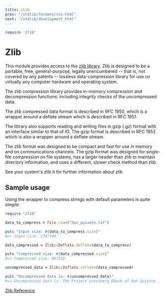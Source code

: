 ```yaml
---
title: zlib
prev: "/stdlib/formats/rss.html"
next: "/stdlib/development.html"
---
```



```ruby
require 'zlib'
```

# Zlib

This module provides access to the [zlib library](http://zlib.net). Zlib
is designed to be a portable, free, general-purpose, legally
unencumbered -- that is, not covered by any patents -- lossless
data-compression library for use on virtually any computer hardware and
operating system.

The zlib compression library provides in-memory compression and
decompression functions, including integrity checks of the uncompressed
data.

The zlib compressed data format is described in RFC 1950, which is a
wrapper around a deflate stream which is described in RFC 1951.

The library also supports reading and writing files in gzip (.gz) format
with an interface similar to that of IO. The gzip format is described in
RFC 1952 which is also a wrapper around a deflate stream.

The zlib format was designed to be compact and fast for use in memory
and on communications channels. The gzip format was designed for
single-file compression on file systems, has a larger header than zlib
to maintain directory information, and uses a different, slower check
method than zlib.

See your system's zlib.h for further information about zlib

## Sample usage

Using the wrapper to compress strings with default parameters is quite
simple:


```ruby
require "zlib"

data_to_compress = File.read("don_quixote.txt")

puts "Input size: #{data_to_compress.size}"
#=> Input size: 2347740

data_compressed = Zlib::Deflate.deflate(data_to_compress)

puts "Compressed size: #{data_compressed.size}"
#=> Compressed size: 887238

uncompressed_data = Zlib::Inflate.inflate(data_compressed)

puts "Uncompressed data is: #{uncompressed_data}"
#=> Uncompressed data is: The Project Gutenberg EBook of Don Quixote...
```

[Zlib
Reference](https://ruby-doc.org/stdlib-2.5.0/libdoc/zlib/rdoc/Zlib.html)

